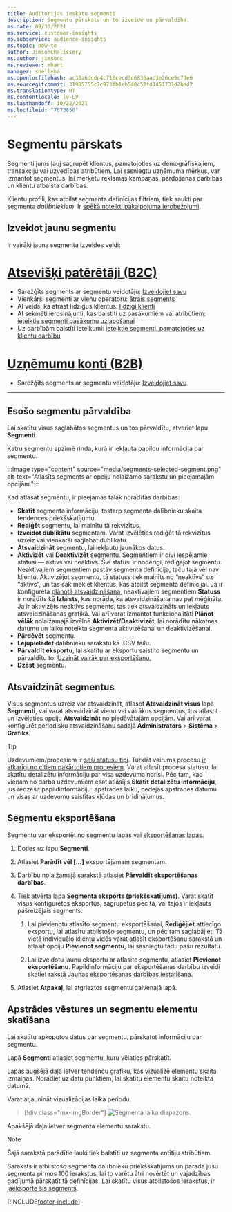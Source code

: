```yaml
---
title: Auditorijas ieskatu segmenti
description: Segmentu pārskats un to izveide un pārvaldība.
ms.date: 09/30/2021
ms.service: customer-insights
ms.subservice: audience-insights
ms.topic: how-to
author: JimsonChalissery
ms.author: jimsonc
ms.reviewer: mhart
manager: shellyha
ms.openlocfilehash: ac33a6dcde4c710cecd3c6836aad3e26ce5c7de6
ms.sourcegitcommit: 31985755c7c973fb1eb540c52fd1451731d2bed2
ms.translationtype: HT
ms.contentlocale: lv-LV
ms.lasthandoff: 10/22/2021
ms.locfileid: "7673850"
---
```

# <a name="segments-overview"></a>Segmentu pārskats

Segmenti jums ļauj sagrupēt klientus, pamatojoties uz demogrāfiskajiem, transakciju vai uzvedības atribūtiem. Lai sasniegtu uzņēmuma mērķus, var izmantot segmentus, lai mērķētu reklāmas kampaņas, pārdošanas darbības un klientu atbalsta darbības.

Klientu profili, kas atbilst segmenta definīcijas filtriem, tiek saukti par segmenta *dalībniekiem*. Ir [spēkā noteikti pakalpojuma ierobežojumi](service-limits.md).

## <a name="create-a-new-segment"></a>Izveidot jaunu segmentu

Ir vairāki jauna segmenta izveides veidi: 

# <a name="individual-consumers-b-to-c"></a>[Atsevišķi patērētāji (B2C)](#tab/b2c)

- Sarežģīts segments ar segmentu veidotāju: [Izveidojiet savu](segment-builder.md#create-a-new-segment) 
- Vienkārši segmenti ar vienu operatoru: [ātrais segments](segment-builder.md#quick-segments) 
- AI veids, kā atrast līdzīgus klientus: [līdzīgi klienti](find-similar-customer-segments.md) 
- AI sekmēti ierosinājumi, kas balstīti uz pasākumiem vai atribūtiem: [ieteiktie segmenti pasākumu uzlabošanai](suggested-segments.md) 
- Uz darbībām balstīti ieteikumi: [ieteiktie segmenti, pamatojoties uz klientu darbību](suggested-segments-activity.md) 

# <a name="business-accounts-b-to-b"></a>[Uzņēmumu konti (B2B)](#tab/b2b)

- Sarežģīts segments ar segmentu veidotāju: [Izveidojiet savu](segment-builder.md#create-a-new-segment)

---

## <a name="manage-existing-segments"></a>Esošo segmentu pārvaldība

Lai skatītu visus saglabātos segmentus un tos pārvaldītu, atveriet lapu **Segmenti**.

Katru segmentu apzīmē rinda, kurā ir iekļauta papildu informācija par segmentu.

:::image type="content" source="media/segments-selected-segment.png" alt-text="Atlasīts segments ar opciju nolaižamo sarakstu un pieejamajām opcijām.":::

Kad atlasāt segmentu, ir pieejamas tālāk norādītās darbības:

- **Skatīt** segmenta informāciju, tostarp segmenta dalībnieku skaita tendences priekšskatījumu.
- **Rediģēt** segmentu, lai mainītu tā rekvizītus.
- **Izveidot dublikātu** segmentam. Varat izvēlēties rediģēt tā rekvizītus uzreiz vai vienkārši saglabāt dublikātu.
- **Atsvaidzināt** segmentu, lai iekļautu jaunākos datus.
- **Aktivizēt** vai **Deaktivizēt** segmentu. Segmentiem ir divi iespējamie statusi — aktīvs vai neaktīvs. Šie statusi ir noderīgi, rediģējot segmentu. Neaktīvajiem segmentiem pastāv segmenta definīcija, taču tajā vēl nav klientu. Aktivizējot segmentu, tā statuss tiek mainīts no “neaktīvs” uz “aktīvs”, un tas sāk meklēt klientus, kas atbilst segmenta definīcijai. Ja ir konfigurēta [plānotā atsvaidzināšana](system.md#schedule-tab), neaktīvajiem segmentiem **Statuss** ir norādīts kā **Izlaists**, kas norāda, ka atsvaidzināšana nav pat mēģināta. Ja ir aktivizēts neaktīvs segments, tas tiek atsvaidzināts un iekļauts atsvaidzināšanas grafikā.
  Vai arī varat izmantot funkcionalitāti **Plānot vēlāk** nolaižamajā izvēlnē **Aktivizēt/Deaktivizēt**, lai norādītu nākotnes datumu un laiku noteikta segmenta aktivizēšanai un deaktivizēšanai.
- **Pārdēvēt** segmentu.
- **Lejupielādēt** dalībnieku sarakstu kā .CSV failu.
- **Pārvaldīt eksportu**, lai skatītu ar eksportu saistīto segmentu un pārvaldītu to. [Uzzināt vairāk par eksportēšanu.](export-destinations.md)
- **Dzēst** segmentu.

## <a name="refresh-segments"></a>Atsvaidzināt segmentus

Visus segmentus uzreiz var atsvaidzināt, atlasot **Atsvaidzināt visus** lapā **Segmenti**, vai varat atsvaidzināt vienu vai vairākus segmentus, tos atlasot un izvēloties opciju **Atsvaidzināt** no piedāvātajām opcijām. Vai arī varat konfigurēt periodisku atsvaidzināšanu sadaļā **Administrators** > **Sistēma** > **Grafiks**.

> [!TIP]
> Uzdevumiem/procesiem ir [seši statusu tipi](system.md#status-types). Turklāt vairums procesu [ir atkarīgi no citiem pakārtotiem procesiem](system.md#refresh-policies). Varat atlasīt procesa statusu, lai skatītu detalizētu informāciju par visa uzdevuma norisi. Pēc tam, kad vienam no darba uzdevumiem esat atlasījis **Skatīt detalizētu informāciju**, jūs redzēsit papildinformāciju: apstrādes laiku, pēdējās apstrādes datumu un visas ar uzdevumu saistītas kļūdas un brīdinājumus.

## <a name="export-segments"></a>Segmentu eksportēšana

Segmentu var eksportēt no segmentu lapas vai [eksportēšanas lapas](export-destinations.md). 

1. Doties uz lapu **Segmenti**.

1. Atlasiet **Parādīt vēl [...]** eksportējamam segmentam.

1. Darbību nolaižamajā sarakstā atlasiet **Pārvaldīt eksportēšanas darbības**.

1. Tiek atvērta lapa **Segmenta eksports (priekšskatījums)**. Varat skatīt visus konfigurētos eksportus, sagrupētus pēc tā, vai tajos ir iekļauts pašreizējais segments.

   1. Lai pievienotu atlasīto segmentu eksportēšanai, **Rediģējiet** attiecīgo eksportu, lai atlasītu atbilstošo segmentu, un pēc tam saglabājiet. Tā vietā individuālo klientu vidēs varat atlasīt eksportēšanu sarakstā un atlasīt opciju **Pievienot segmentu**, lai sasniegtu tādu pašu rezultātu.

   1. Lai izveidotu jaunu eksportu ar atlasīto segmentu, atlasiet **Pievienot eksportēšanu**. Papildinformāciju par eksportēšanas darbību izveidi skatiet rakstā [Jaunas eksportēsanas darbības iestatīšana](export-destinations.md#set-up-a-new-export).

1. Atlasiet **Atpakaļ**, lai atgrieztos segmentu galvenajā lapā.

## <a name="view-processing-history-and-segment-members"></a>Apstrādes vēstures un segmentu elementu skatīšana

Lai skatītu apkopotos datus par segmentu, pārskatot informāciju par segmentu.

Lapā **Segmenti** atlasiet segmentu, kuru vēlaties pārskatīt.

Lapas augšējā daļa ietver tendenču grafiku, kas vizualizē elementu skaita izmaiņas. Norādiet uz datu punktiem, lai skatītu elementu skaitu noteiktā datumā.

Varat atjaunināt vizualizācijas laika periodu.

> [!div class="mx-imgBorder"]
> ![Segmenta laika diapazons.](media/segment-time-range.png "Segmenta laika diapazons")

Apakšējā daļa ietver segmenta elementu sarakstu.

> [!NOTE]
> Šajā sarakstā parādītie lauki tiek balstīti uz segmenta entītiju atribūtiem.
>
>Saraksts ir atbilstošo segmenta dalībnieku priekšskatījums un parāda jūsu segmenta pirmos 100 ierakstus, lai to varētu ātri novērtēt un vajadzības gadījumā pārskatīt tā definīcijas. Lai skatītu visus atbilstošos ierakstus, ir [jāeksportē šis segments](export-destinations.md).

[!INCLUDE[footer-include](../includes/footer-banner.md)] 
